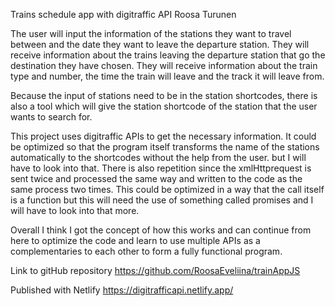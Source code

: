 Trains schedule app with digitraffic API Roosa Turunen

The user will input the information of the stations they want to travel between and the date they want to leave the departure station. They will receive information about the trains leaving the departure station that go the destination they have chosen. They will receive information about the train type and number, the time the train will leave and the track it will leave from. 

Because the input of stations need to be in the station shortcodes, there is also a tool which will give the station shortcode of the station that the user wants to search for. 

This project uses digitraffic APIs to get the necessary information. It could be optimized so that the program itself transforms the name of the stations automatically to the shortcodes without the help from the user. but I will have to look into that. There is also repetition since the xmlHttprequest is sent twice and processed the same way and written to the code as the same process two times. This could be optimized in a way that the call itself is a function but this will need the use of something called promises and I will have to look into that more. 

Overall I think I got the concept of how this works and can continue from here to optimize the code and learn to use multiple APIs as a complementaries to each other to form a fully functional program. 

Link to gitHub repository https://github.com/RoosaEveliina/trainAppJS

Published with Netlify https://digitrafficapi.netlify.app/ 
